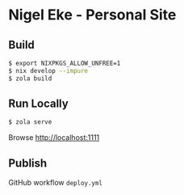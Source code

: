 # Nigel Eke - Personal Site

## Build

```bash
$ export NIXPKGS_ALLOW_UNFREE=1
$ nix develop --impure
$ zola build
```

## Run Locally

```bash
$ zola serve
```
Browse [http://localhost:1111](http://127.0.0.1:1111/)

## Publish

GitHub workflow `deploy.yml`
